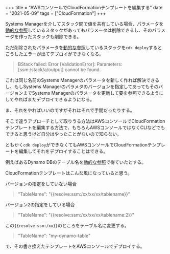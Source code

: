 +++
title = "AWSコンソールでCloudFormationテンプレートを編集する"
date = "2021-05-09"
tags = ["CloudFormation"]
+++

Systems Managerを介してスタック間で値を共有している場合、パラメータを[動的な参照](https://docs.aws.amazon.com/ja_jp/AWSCloudFormation/latest/UserGuide/dynamic-references.html)しているスタックがあってもパラメータは削除できるし、そのパラメータを作ったスタックも削除できる。

ただ削除されたパラメータを[動的な参照](https://docs.aws.amazon.com/ja_jp/AWSCloudFormation/latest/UserGuide/dynamic-references.html)しているスタックを`cdk deploy`するとこうしたエラーが出てデプロイができなくなる。

> BStack failed: Error [ValidationError]: Parameters: [ssm:/stack/a/output] cannot be found.

これは同じ名前のSystems Managerのパラメータを新しく作れば解決できるし、もしSystems Managerのパラメタのバージョンを指定してあってもそのバージョンまでSystems Managerのパラメータを更新して要を参照できるようにしてやればまたデプロイできるようになる。

ま、それをやればいいのですがそれはそれで手間だったりする。

そこで違うアプローチとして取りうる方法はAWSコンソールでCloudFormationテンプレートを編集する方法で、もちろんAWSコンソールではなくCLIなどでもできると思うけど自分はやったことがないので知らない。

ともかく`cdk deploy`ができなくてもAWSコンソールでCloudFormationテンプレートを編集してそれをデプロイすることはできる。

例えばあるDynamo DBのテーブル名を[動的な参照](https://docs.aws.amazon.com/ja_jp/AWSCloudFormation/latest/UserGuide/dynamic-references.html)で得ていたとする。

CloudFormationテンプレートはこんな風になっていると思う。

バージョンの指定をしていない場合
> "TableName": "{{resolve:ssm:/xx/xx/xx/tablename}}"

バージョン2の指定をしている場合
> "TableName": "{{resolve:ssm:/xx/xx/xx/tablename:2}}"

この`{{resolve:ssm:/xx}}`のところをテーブル名に変更する。

> "TableName": "my-dynamo-table"

で、その書き換えたテンプレートをAWSコンソールでデプロイする。

